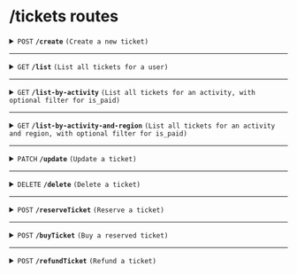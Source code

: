 # /tickets routes

<details>
<summary><code>POST</code> <code><b>/create</b></code> <code>(Create a new ticket)</code></summary>

##### Headers

> | key           | value           | description   |
> | ------------- | --------------- | ------------- |
> | Authorization | `Bearer token`ˆ | The JWT token |

##### Body (application/json or application/x-www-form-urlencoded)

> | key         | required | data type | description                  |
> | ----------- | -------- | --------- | ---------------------------- |
> | user_id     | true     | string    | UUID of the user             |
> | activity_id | true     | string    | UUID of the activity         |
> | region_id   | true     | string    | UUID of the region           |
> | seat_number | true     | integer   | Seat number for the ticket   |
> | is_paid     | false    | boolean   | Payment status of the ticket |

##### Responses

> | http code | content-type       | response                                          |
> | --------- | ------------------ | ------------------------------------------------- |
> | `201`     | `application/json` | `{"message": "Ticket created successfully", ...}` |
> | `400`     | `application/json` | `{"error": "Invalid request data"}`               |
> | `500`     | `application/json` | `{"error": "Internal server error"}`              |

</details>

---

<details>
<summary><code>GET</code> <code><b>/list</b></code> <code>(List all tickets for a user)</code></summary>

##### Headers

> | key           | value          | description   |
> | ------------- | -------------- | ------------- |
> | Authorization | `Bearer token` | The JWT token |

##### Query Parameters

> | key     | required | data type | description      |
> | ------- | -------- | --------- | ---------------- |
> | user_id | true     | string    | UUID of the user |

##### Responses

> | http code | content-type       | response                                              |
> | --------- | ------------------ | ----------------------------------------------------- |
> | `200`     | `application/json` | `{"tickets": [ ... ]}`                                |
> | `404`     | `application/json` | `{"error": "User not found or no tickets available"}` |
> | `500`     | `application/json` | `{"error": "Internal server error"}`                  |

</details>

---

<details>
<summary><code>GET</code> <code><b>/list-by-activity</b></code> <code>(List all tickets for an activity, with optional filter for is_paid)</code></summary>

##### Headers

> | key           | value          | description   |
> | ------------- | -------------- | ------------- |
> | Authorization | `Bearer token` | The JWT token |

##### Query Parameters

> | key         | required | data type | description                       |
> | ----------- | -------- | --------- | --------------------------------- |
> | activity_id | true     | string    | UUID of the activity              |
> | is_paid     | false    | string    | Filter tickets by payment status (`true` or `false`) |

##### Responses

> | http code | content-type       | response                                              |
> | --------- | ------------------ | ----------------------------------------------------- |
> | `200`     | `application/json` | `{"tickets": [ ... ]}`                                |
> | `404`     | `application/json` | `{"error": "Activity not found or no tickets found"}` |
> | `500`     | `application/json` | `{"error": "Internal server error"}`                  |

</details>

---

<details>
<summary><code>GET</code> <code><b>/list-by-activity-and-region</b></code> <code>(List all tickets for an activity and region, with optional filter for is_paid)</code></summary>

##### Headers

> | key           | value          | description   |
> | ------------- | -------------- | ------------- |
> | Authorization | `Bearer token` | The JWT token |

##### Query Parameters

> | key         | required | data type | description                       |
> | ----------- | -------- | --------- | --------------------------------- |
> | activity_id | true     | string    | UUID of the activity              |
> | region_id   | true     | string    | UUID of the region                |
> | is_paid     | false    | string    | Filter tickets by payment status (`true` or `false`) |

##### Responses

> | http code | content-type       | response                                                       |
> | --------- | ------------------ | ------------------------------------------------------------- |
> | `200`     | `application/json` | `{"tickets": [ ... ]}`                                         |
> | `404`     | `application/json` | `{"error": "Activity and region not found or no tickets found"}` |
> | `500`     | `application/json` | `{"error": "Internal server error"}`                           |

</details>


---

<details>
<summary><code>PATCH</code> <code><b>/update</b></code> <code>(Update a ticket)</code></summary>

##### Headers

> | key           | value          | description   |
> | ------------- | -------------- | ------------- |
> | Authorization | `Bearer token` | The JWT token |

##### Body (application/json)

> | key         | required | data type | description                  |
> | ----------- | -------- | --------- | ---------------------------- |
> | ticket_id   | true     | string    | UUID of the ticket to update |
> | is_paid     | false    | boolean   | Updated payment status       |
> | seat_number | false    | integer   | Updated seat number          |

##### Responses

> | http code | content-type       | response                                          |
> | --------- | ------------------ | ------------------------------------------------- |
> | `200`     | `application/json` | `{"message": "Ticket updated successfully", ...}` |
> | `404`     | `application/json` | `{"error": "Ticket not found"}`                   |
> | `500`     | `application/json` | `{"error": "Internal server error"}`              |

</details>

---

<details>
<summary><code>DELETE</code> <code><b>/delete</b></code> <code>(Delete a ticket)</code></summary>

##### Headers

> | key           | value          | description   |
> | ------------- | -------------- | ------------- |
> | Authorization | `Bearer token` | The JWT token |

##### Body (application/json or application/x-www-form-urlencoded)

> | key       | required | data type | description                  |
> | --------- | -------- | --------- | ---------------------------- |
> | ticket_id | true     | string    | UUID of the ticket to delete |

##### Responses

> | http code | content-type       | response                                     |
> | --------- | ------------------ | -------------------------------------------- |
> | `200`     | `application/json` | `{"message": "Ticket deleted successfully"}` |
> | `404`     | `application/json` | `{"error": "Ticket not found"}`              |
> | `500`     | `application/json` | `{"error": "Internal server error"}`         |

</details>

---

<details>
<summary><code>POST</code> <code><b>/reserveTicket</b></code> <code>(Reserve a ticket)</code></summary>

##### Headers

> | key           | value          | description   |
> | ------------- | -------------- | ------------- |
> | Authorization | `Bearer token` | The JWT token |

##### Body (application/json)

> | key       | required | data type | description        |
> | --------- | -------- | --------- | ------------------ |
> | ticket_id | true     | string    | UUID of the ticket |

##### Responses

> | http code | content-type       | response                                      |
> | --------- | ------------------ | --------------------------------------------- |
> | `200`     | `application/json` | `{"message": "Ticket reserved successfully"}` |
> | `400`     | `application/json` | `{"error": "Missing ticket_id or user_id"}`   |
> | `500`     | `application/json` | `{"error": "Internal server error"}`          |

</details>

---

<details>
<summary><code>POST</code> <code><b>/buyTicket</b></code> <code>(Buy a reserved ticket)</code></summary>

##### Headers

> | key           | value          | description   |
> | ------------- | -------------- | ------------- |
> | Authorization | `Bearer token` | The JWT token |

##### Body (application/json)

> | key       | required | data type | description        |
> | --------- | -------- | --------- | ------------------ |
> | ticket_id | true     | string    | UUID of the ticket |

##### Responses

> | http code | content-type       | response                                       |
> | --------- | ------------------ | ---------------------------------------------- |
> | `200`     | `application/json` | `{"message": "Ticket purchased successfully"}` |
> | `400`     | `application/json` | `{"error": "Missing ticket_id or user_id"}`    |
> | `500`     | `application/json` | `{"error": "Internal server error"}`           |

</details>

---

<details>
<summary><code>POST</code> <code><b>/refundTicket</b></code> <code>(Refund a ticket)</code></summary>

##### Headers

> | key           | value          | description   |
> | ------------- | -------------- | ------------- |
> | Authorization | `Bearer token` | The JWT token |

##### Body (application/json)

> | key       | required | data type | description        |
> | --------- | -------- | --------- | ------------------ |
> | ticket_id | true     | string    | UUID of the ticket |

##### Responses

> | http code | content-type       | response                                      |
> | --------- | ------------------ | --------------------------------------------- |
> | `200`     | `application/json` | `{"message": "Ticket refunded successfully"}` |
> | `400`     | `application/json` | `{"error": "Missing ticket_id or user_id"}`   |
> | `500`     | `application/json` | `{"error": "Internal server error"}`          |

</details>
